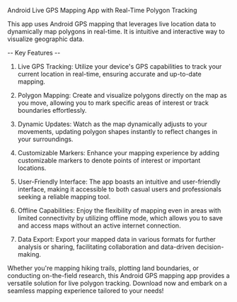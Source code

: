 Android Live GPS Mapping App with Real-Time Polygon Tracking

This app uses Android GPS mapping that leverages live location data to dynamically map polygons in real-time.
It is intuitive and interactive way to visualize geographic data.

-- Key Features --
1. Live GPS Tracking: Utilize your device's GPS capabilities to track your current location in real-time, ensuring accurate and up-to-date mapping.

2. Polygon Mapping: Create and visualize polygons directly on the map as you move, allowing you to mark specific areas of interest or track boundaries effortlessly.

3. Dynamic Updates: Watch as the map dynamically adjusts to your movements, updating polygon shapes instantly to reflect changes in your surroundings.

4. Customizable Markers: Enhance your mapping experience by adding customizable markers to denote points of interest or important locations.

5. User-Friendly Interface: The app boasts an intuitive and user-friendly interface, making it accessible to both casual users and professionals seeking a reliable mapping tool.

6. Offline Capabilities: Enjoy the flexibility of mapping even in areas with limited connectivity by utilizing offline mode, which allows you to save and access maps without an active internet connection.

7. Data Export: Export your mapped data in various formats for further analysis or sharing, facilitating collaboration and data-driven decision-making.

Whether you're mapping hiking trails, plotting land boundaries, or conducting on-the-field research, this Android GPS mapping app provides a versatile solution for live polygon tracking.
Download now and embark on a seamless mapping experience tailored to your needs!
